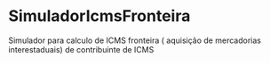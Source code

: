 # SimuladorIcmsFronteira
Simulador para calculo de ICMS fronteira ( aquisição de mercadorias interestaduais) de contribuinte de ICMS
